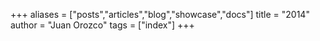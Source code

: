 +++
aliases = ["posts","articles","blog","showcase","docs"]
title = "2014"
author = "Juan Orozco"
tags = ["index"]
+++
